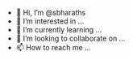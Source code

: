 - 👋 Hi, I’m @sbharaths
- 👀 I’m interested in ...
- 🌱 I’m currently learning ...
- 💞️ I’m looking to collaborate on ...
- 📫 How to reach me ...

<!---
sbharaths/sbharaths is a ✨ special ✨ repository because its `README.md` (this file) appears on your GitHub profile.
You can click the Preview link to take a look at your changes.
--->
